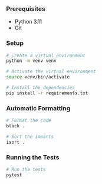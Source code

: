 ### Prerequisites

- Python 3.11
- Git

### Setup

```bash
# Create a virtual environment
python -m venv venv

# Activate the virtual environment
source venv/bin/activate

# Install the dependencies
pip install -r requirements.txt
```

### Automatic Formatting

```bash
# Format the code
black .

# Sort the imports
isort .
```

### Running the Tests

```bash
# Run the tests
pytest
```

